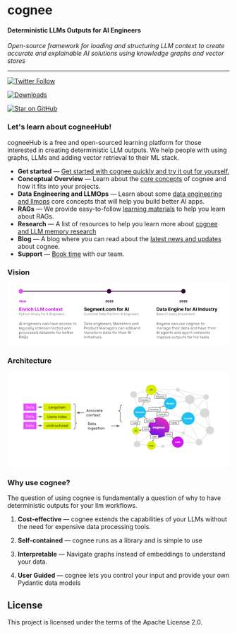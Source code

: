 # cognee 


####  Deterministic LLMs Outputs for AI Engineers


_Open-source framework for loading and structuring LLM context to create accurate and explainable AI solutions using knowledge graphs and vector stores_


---


[![Twitter Follow](https://img.shields.io/twitter/follow/tricalt?style=social)](https://twitter.com/tricalt)

[![Downloads](https://img.shields.io/pypi/dm/cognee.svg)](https://pypi.python.org/pypi/cognee)

[![Star on GitHub](https://img.shields.io/github/stars/topoteretes/cognee.svg?style=social)](https://github.com/topoteretes/cognee)

### Let's learn about cogneeHub!

cogneeHub is a free and open-sourced learning platform for those interested in creating deterministic LLM outputs.
We help people with using graphs, LLMs and adding vector retrieval to their ML stack. 

- **Get started** — [Get started with cognee quickly and try it out for yourself.](quickstart.md)
- **Conceptual Overview** — Learn about the [core concepts](conceptual_overview.md) of cognee and how it fits into your projects.
- **Data Engineering and LLMOps** — Learn about some [data engineering and llmops](data_engineering_llm_ops.md) core concepts that will help you build better AI apps.
- **RAGs** — We provide easy-to-follow [learning materials](rags.md) to help you learn about RAGs.
- **Research** — A list of resources to help you learn more about [cognee and LLM memory research](research.md)
- **Blog** — A blog where you can read about the [latest news and updates](blog/index.md) about cognee.
- **Support** — [Book time](https://www.cognee.ai/#bookTime) with our team.

[//]: # (- **Case Studies** — Read about [case studies]&#40;case_studies.md&#41; that show how cognee can be used in real-world applications.)


### Vision

![Vision](img/roadmap.png)


### Architecture

![Architecture](img/architecture.png)
### Why use cognee?

The question of using cognee is fundamentally a question of why to have deterministic outputs for your llm workflows.

1. **Cost-effective** — cognee extends the capabilities of your LLMs without the need for expensive data processing tools.

2. **Self-contained** — cognee runs as a library and is simple to use

3. **Interpretable** — Navigate graphs instead of embeddings to understand your data.

4. **User Guided** —  cognee lets you control your input and provide your own Pydantic data models 



## License

This project is licensed under the terms of the Apache License 2.0.
